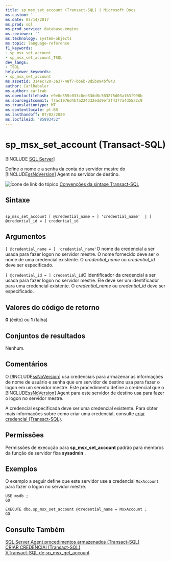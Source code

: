 ```yaml
---
title: sp_msx_set_account (Transact-SQL) | Microsoft Docs
ms.custom: ''
ms.date: 03/14/2017
ms.prod: sql
ms.prod_service: database-engine
ms.reviewer: ''
ms.technology: system-objects
ms.topic: language-reference
f1_keywords:
- sp_msx_set_account
- sp_msx_set_account_TSQL
dev_langs:
- TSQL
helpviewer_keywords:
- sp_msx_set_account
ms.assetid: 314ec720-3a37-48f7-bb6b-8d5b894bf843
author: CarlRabeler
ms.author: carlrab
ms.openlocfilehash: e9e0e355c033c0ee33dd8c503875d03a163f998b
ms.sourcegitcommit: f7ac1976d4bfa224332edd9ef2f4377a4d55a2c9
ms.translationtype: MT
ms.contentlocale: pt-BR
ms.lasthandoff: 07/02/2020
ms.locfileid: "85893452"
---
```

# <a name="sp_msx_set_account-transact-sql"></a>sp_msx_set_account (Transact-SQL)
[!INCLUDE [SQL Server](../../includes/applies-to-version/sqlserver.md)]

  Define o nome e a senha da conta do servidor mestre do [!INCLUDE[ssNoVersion](../../includes/ssnoversion-md.md)] Agent no servidor de destino.  
  
 ![Ícone de link do tópico](../../database-engine/configure-windows/media/topic-link.gif "Ícone de link do tópico") [Convenções da sintaxe Transact-SQL](../../t-sql/language-elements/transact-sql-syntax-conventions-transact-sql.md)  
  
## <a name="syntax"></a>Sintaxe  
  
```  
  
sp_msx_set_account [ @credential_name = ] 'credential_name'  | [ @credential_id = ] credential_id  
```  
  
## <a name="arguments"></a>Argumentos  
`[ @credential_name = ] 'credential_name'`O nome da credencial a ser usada para fazer logon no servidor mestre. O nome fornecido deve ser o nome de uma credencial existente. O *credential_name* ou *credential_id* deve ser especificado.  
  
`[ @credential_id = ] credential_id`O identificador da credencial a ser usada para fazer logon no servidor mestre. Ele deve ser um identificador para uma credencial existente. O *credential_name* ou *credential_id* deve ser especificado.  
  
## <a name="return-code-values"></a>Valores do código de retorno  
 **0** (êxito) ou **1** (falha)  
  
## <a name="result-sets"></a>Conjuntos de resultados  
 Nenhum.  
  
## <a name="remarks"></a>Comentários  
 O [!INCLUDE[ssNoVersion](../../includes/ssnoversion-md.md)] usa credenciais para armazenar as informações de nome de usuário e senha que um servidor de destino usa para fazer o logon em um servidor mestre. Este procedimento define a credencial que o [!INCLUDE[ssNoVersion](../../includes/ssnoversion-md.md)] Agent para este servidor de destino usa para fazer o logon no servidor mestre.  
  
 A credencial especificada deve ser uma credencial existente. Para obter mais informações sobre como criar uma credencial, consulte [criar credencial &#40;Transact-SQL&#41;](../../t-sql/statements/create-credential-transact-sql.md).  
  
## <a name="permissions"></a>Permissões  
 Permissões de execução para **sp_msx_set_account** padrão para membros da função de servidor fixa **sysadmin** .  
  
## <a name="examples"></a>Exemplos  
 O exemplo a seguir define que este servidor use a credencial `MsxAccount` para fazer o logon no servidor mestre.  
  
```  
USE msdb ;  
GO  
  
EXECUTE dbo.sp_msx_set_account @credential_name = MsxAccount ;  
GO  
```  
  
## <a name="see-also"></a>Consulte Também  
 [SQL Server Agent procedimentos armazenados &#40;Transact-SQL&#41;](../../relational-databases/system-stored-procedures/sql-server-agent-stored-procedures-transact-sql.md)   
 [CRIAR CREDENCIAl &#40;Transact-SQL&#41;](../../t-sql/statements/create-credential-transact-sql.md)   
 [&#41;&#40;Transact-SQL de sp_msx_get_account](../../relational-databases/system-stored-procedures/sp-msx-get-account-transact-sql.md)  
  
  

